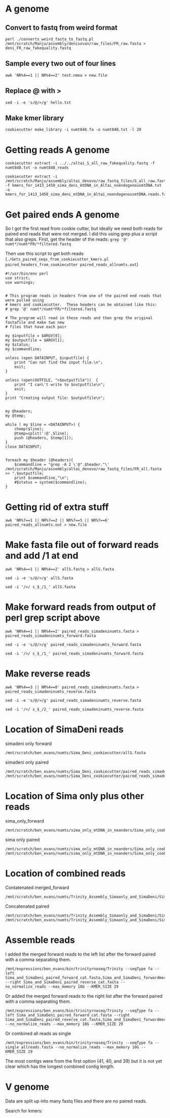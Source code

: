 # A genome
## Convert to fastq from weird format
```
perl ./converts_weird_fasta_to_fastq.pl /mnt/scratch/Manju/assembly/denisovan/raw_files/FR_raw.fasta > deni_FR_raw_fakequality.fastq
```
## Sample every two out of four lines
```
awk 'NR%4==1 || NR%4==2' test.nmea > new.file
```
## Replace @ with >

```
sed -i -e 's/@/>/g' hello.txt
```

## Make kmer library

```
cookiecutter make_library -i numt848.fa -o numt848.txt -l 29
```

# Getting reads A genome

```
cookiecutter extract -i ../../altai_S_all_raw_fakequality.fastq -f numt848.txt -o numt848_reads 
```

```
cookiecutter extract -i /mnt/scratch/Manju/assembly/altai_denovo/raw_fastq_files/S_all_raw.fasta -f kmers_for_1413_1450_sima_deni_mtDNA_in_Altai_noendogenousmtDNA.txt -o kmers_for_1413_1450_sima_deni_mtDNA_in_Altai_noendogenousmtDNA.reads.fa
```

# Get paired ends A genome

So I got the first read from cookie cutter, but ideally we need both reads for paired end reads that were not merged.  I did this using grep plus a script that also greps.  First, get the header of the reads: `grep '@' numt*/numt*FR/*filtered.fastq`

Then use this script to get both reads (`./Gets_paired_seqs_from_cookiecutter_kmers.pl paired_headers_from_cookiecutter paired_reads_allnumts.out`)

```
#!/usr/bin/env perl
use strict;
use warnings;


# This program reads in headers from one of the paired end reads that were pulled using 
# kmers and cookiecutter.  These headers can be obtained like this:
# grep '@' numt*/numt*FR/*filtered.fastq

# The program will read in these reads and then grep the original fastafile and make two new
# files that have each pair

my $inputfile = $ARGV[0];
my $outputfile = $ARGV[1];
my $status;
my $commandline;

unless (open DATAINPUT, $inputfile) {
	print "Can not find the input file.\n";
	exit;
}

unless (open(OUTFILE, ">$outputfile"))  {
	print "I can\'t write to $outputfile\n";
	exit;
}
print "Creating output file: $outputfile\n";


my @headers;
my @temp;

while ( my $line = <DATAINPUT>) {
	chomp($line);
	@temp=split(':@',$line);
	push (@headers, $temp[1]);
}		
close DATAINPUT;


foreach my $header (@headers){
	$commandline = "grep -A 2 \'@".$header."\' /mnt/scratch/Manju/assembly/altai_denovo/raw_fastq_files/FR_all.fasta >> ".$outputfile;
	print $commandline,"\n";
	#$status = system($commandline);
}

```

# Getting rid of extra stuff
```
awk 'NR%7==1 || NR%7==2 || NR%7==5 || NR%7==6' paired_reads_allnumts.out > new.file
```
# Make fasta file out of forward reads and add /1 at end

```
awk 'NR%4==1 || NR%4==2' allS.fastq > allS.fasta
```
```
sed -i -e 's/@/>/g' allS.fasta
```
```
sed -i '/>/ s_$_/1_' allS.fasta
```

# Make forward reads from output of perl grep script above
```
awk 'NR%4==1 || NR%4==2' paired_reads_simadeninumts.fasta > paired_reads_simadeninumts_forward.fasta
```
```
sed -i -e 's/@/>/g' paired_reads_simadeninumts_forward.fasta
```
```
sed -i '/>/ s_$_/1_' paired_reads_simadeninumts_forward.fasta
```

# Make reverse reads
```
awk 'NR%4==3 || NR%4==0' paired_reads_simadeninumts.fasta > paired_reads_simadeninumts_reverse.fasta
```
```
sed -i -e 's/@/>/g' paired_reads_simadeninumts_reverse.fasta
```
```
sed -i '/>/ s_$_/2_' paired_reads_simadeninumts_reverse.fasta
```

# Location of SimaDeni reads

simadeni only forward
```
/mnt/scratch/ben_evans/numts/Sima_Deni_cookiecutter/allS.fasta
```
simadeni only paired
```
/mnt/scratch/ben_evans/numts/Sima_Deni_cookiecutter/paired_reads_simadeninumts_forward.fasta
/mnt/scratch/ben_evans/numts/Sima_Deni_cookiecutter/paired_reads_simadeninumts_reverse.fasta 
```

# Location of Sima only plus other reads
sima_only_forward
```
/mnt/scratch/ben_evans/numts/sima_only_mtDNA_in_neanders/Sima_only_cookiecutter/simaonly_all_forwardreads_cat.fasta
```
sima only paired
```
/mnt/scratch/ben_evans/numts/sima_only_mtDNA_in_neanders/Sima_only_cookiecutter/simaonlypaired_reads_allnumts_forward.fasta
/mnt/scratch/ben_evans/numts/sima_only_mtDNA_in_neanders/Sima_only_cookiecutter/simaonlypaired_reads_allnumts_reverse.fasta
```

# Location of combined reads
Contatenated merged_forward
```
/mnt/scratch/ben_evans/numts/Trinity_Assembly_Simaonly_and_SimaDeni/Sima_and_SimaDeni_forwardmerged_cat.fasta
```
Concatenated paired
```
/mnt/scratch/ben_evans/numts/Trinity_Assembly_Simaonly_and_SimaDeni/Sima_and_SimaDeni_paired_forward_cat.fasta
/mnt/scratch/ben_evans/numts/Trinity_Assembly_Simaonly_and_SimaDeni/Sima_and_SimaDeni_paired_reverse_cat.fasta
```

# Assemble reads

I added the merged forward reads to the left list after the forward paired with a comma separating them.
```
/mnt/expressions/ben_evans/bin/trinityrnaseq/Trinity --seqType fa --left Sima_and_SimaDeni_paired_forward_cat.fasta,Sima_and_SimaDeni_forwardmerged_cat.fasta --right Sima_and_SimaDeni_paired_reverse_cat.fasta --no_normalize_reads --max_memory 10G --KMER_SIZE 29
```

Or added the merged forward reads to the right list after the forward paired with a comma separating them.
```
/mnt/expressions/ben_evans/bin/trinityrnaseq/Trinity --seqType fa --left Sima_and_SimaDeni_paired_forward_cat.fasta --right Sima_and_SimaDeni_paired_reverse_cat.fasta,Sima_and_SimaDeni_forwardmerged_cat.fasta --no_normalize_reads --max_memory 10G --KMER_SIZE 29
```

Or combined all reads as single
```
/mnt/expressions/ben_evans/bin/trinityrnaseq/Trinity --seqType fa --single allreads.fasta --no_normalize_reads --max_memory 10G --KMER_SIZE 29
```

The most contigs were from the first option (41, 40, and 39) but it is not yet clear which has the longest combined contig length.


# V genome

Data are split up into many fastq files and there are no paired reads.  

Search for kmers:
```

```

